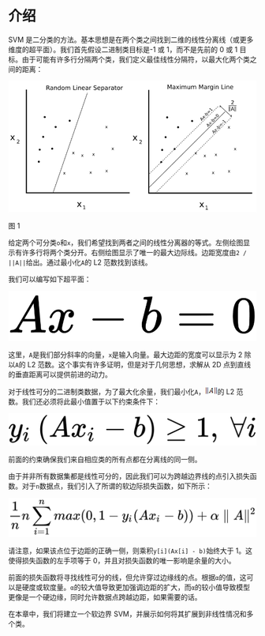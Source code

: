 # 介绍

SVM 是二分类的方法。基本思想是在两个类之间找到二维的线性分离线（或更多维度的超平面）。我们首先假设二进制类目标是-1 或 1，而不是先前的 0 或 1 目标。由于可能有许多行分隔两个类，我们定义最佳线性分隔符，以最大化两个类之间的距离：

![](img/bc479121-6689-4836-9221-2f694919ce64.png)

图 1

给定两个可分类`o`和`x`，我们希望找到两者之间的线性分离器的等式。左侧绘图显示有许多行将两个类分开。右侧绘图显示了唯一的最大边际线。边距宽度由`2 / ||A||`给出。通过最小化`A`的 L2 范数找到该线。

我们可以编写如下超平面：

![](img/d459df75-35ba-46f7-b3a0-2e6d934d5636.png)

这里，`A`是我们部分斜率的向量，`x`是输入向量。最大边距的宽度可以显示为 2 除以`A`的 L2 范数。这个事实有许多证明，但是对于几何思想，求解从 2D 点到直线的垂直距离可以提供前进的动力。

对于线性可分的二进制类数据，为了最大化余量，我们最小化`A`，![](img/c8bd7a37-6085-4843-8d01-34b9877ffe39.png)的 L2 范数。我们还必须将此最小值置于以下约束条件下：

![](img/35825b20-6e93-4136-acb4-f51128ed4c7f.png)

前面的约束确保我们来自相应类的所有点都在分离线的同一侧。

由于并非所有数据集都是线性可分的，因此我们可以为跨越边界线的点引入损失函数。对于`n`数据点，我们引入了所谓的软边际损失函数，如下所示：

![](img/068234be-29b7-4890-96ef-afd771e361f6.png)

请注意，如果该点位于边距的正确一侧，则乘积`y[i](Ax[i] - b)`始终大于 1。这使得损失函数的左手项等于 0，并且对损失函数的唯一影响是余量的大小。

前面的损失函数将寻找线性可分的线，但允许穿过边缘线的点。根据`α`的值，这可以是硬度或软度量。`α`的较大值导致更加强调边距的扩大，而`α`的较小值导致模型更像是一个硬边缘，同时允许数据点跨越边距，如果需要的话。

在本章中，我们将建立一个软边界 SVM，并展示如何将其扩展到非线性情况和多个类。